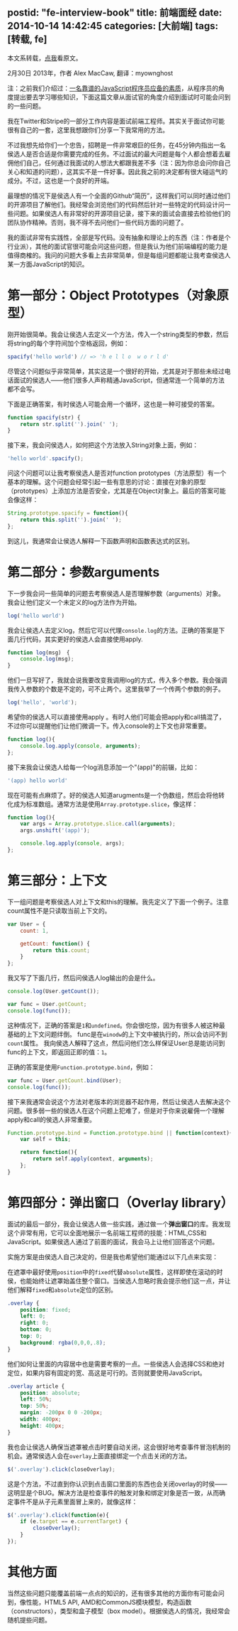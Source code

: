 postid: "fe-interview-book"
title: 前端面经
date: 2014-10-14 14:42:45
categories: [大前端]
tags: [转载, fe]
---

本文系转载，[点我](http://blog.sourcing.io/interview-questions?utm_source=ourjs.com)看原文。

2月30日 2013年，作者 Alex MacCaw, 翻译：myownghost

注：之前我们介绍过：[一名靠谱的JavaScript程序员应备的素质](http://ourjs.com/detail/52b0fb82d6feceaa0400000b)，从程序员的角度提出要去学习哪些知识，下面这篇文章从面试官的角度介绍到面试时可能会问到的一些问题。

我在Twitter和Stripe的一部分工作内容是面试前端工程师。其实关于面试你可能很有自己的一套，这里我想跟你们分享一下我常用的方法。

不过我想先给你们一个忠告，招聘是一件非常艰巨的任务，在45分钟内指出一名侯选人是否合适是你需要完成的任务。不过面试的最大问题是每个人都会想着去雇佣他们自己，任何通过我面试的人想法大都跟我差不多（注：因为你总会问你自己关心和知道的问题），这其实不是一件好事。因此我之前的决定都有很大碰运气的成分。不过，这也是一个良好的开端。

最理想的情况下是侯选人有一个全面的Github“简历”，这样我们可以同时通过他们的开源项目了解他们。我经常会浏览他们的代码然后针对一些特定的代码设计问一些问题。如果侯选人有非常好的开源项目记录，接下来的面试会直接去检验他们的团队协作精神。否则，我不得不去问他们一些代码方面的问题了。

我的面试非常有实践性，全部是写代码。没有抽象和理论上的东西（注：作者是个行业派），其他的面试官很可能会问这些问题，但是我认为他们前端编程的能力是值得商榷的。我问的问题大多看上去非常简单，但是每组问题都能让我考查侯选人某一方面JavaScript的知识。

# 第一部分：Object Prototypes（对象原型）

刚开始很简单。我会让侯选人去定义一个方法，传入一个string类型的参数，然后将string的每个字符间加个空格返回，例如：

```javascript
spacify('hello world') // => 'h e l l o  w o r l d'
```

尽管这个问题似乎非常简单，其实这是一个很好的开始，尤其是对于那些未经过电话面试的侯选人——他们很多人声称精通JavaScript，但通常连一个简单的方法都不会写。

下面是正确答案，有时侯选人可能会用一个循环，这也是一种可接受的答案。

```javascript
function spacify(str) {
    return str.split('').join(' ');
}
```

接下来，我会问侯选人，如何把这个方法放入String对象上面，例如：

```javascript
'hello world'.spacify();
```

问这个问题可以让我考察侯选人是否对function prototypes（方法原型）有一个基本的理解。这个问题会经常引起一些有意思的讨论：直接在对象的原型（prototypes）上添加方法是否安全，尤其是在Object对象上。最后的答案可能会像这样：

```javascript
String.prototype.spacify = function(){
    return this.split('').join(' ');
};
```

到这儿，我通常会让侯选人解释一下函数声明和函数表达式的区别。

# 第二部分：参数arguments

下一步我会问一些简单的问题去考察侯选人是否理解参数（arguments）对象。我会让他们定义一个未定义的log方法作为开始。

```javascript
log('hello world')
```

我会让侯选人去定义log，然后它可以代理`console.log`的方法。正确的答案是下面几行代码，其实更好的侯选人会直接使用apply.

```javascript
function log(msg)　{
    console.log(msg);
}
```

他们一旦写好了，我就会说我要改变我调用log的方式，传入多个参数。我会强调我传入参数的个数是不定的，可不止两个。这里我举了一个传两个参数的例子。

```javascript
log('hello', 'world');
```

希望你的侯选人可以直接使用apply 。有时人他们可能会把apply和call搞混了，不过你可以提醒他们让他们微调一下。传入console的上下文也非常重要。

```javascript
function log(){
    console.log.apply(console, arguments);
};
```

接下来我会让侯选人给每一个log消息添加一个"(app)"的前辍，比如：

```javascript
'(app) hello world'
```

现在可能有点麻烦了。好的侯选人知道arugments是一个伪数组，然后会将他转化成为标准数组。通常方法是使用`Array.prototype.slice`，像这样：

```javascript
function log(){
    var args = Array.prototype.slice.call(arguments);
    args.unshift('(app)');

    console.log.apply(console, args);
};
```

# 第三部分：上下文

下一组问题是考察侯选人对上下文和this的理解。我先定义了下面一个例子。注意count属性不是只读取当前上下文的。

```javascript
var User = {
    count: 1,

    getCount: function() {
        return this.count;
    }
};
```

我又写了下面几行，然后问侯选人log输出的会是什么。

```javascript
console.log(User.getCount());

var func = User.getCount;
console.log(func());
```

这种情况下，正确的答案是`1`和`undefined`。你会很吃惊，因为有很多人被这种最基础的上下文问题绊倒。
func是在`winodw`的上下文中被执行的，所以会访问不到`count`属性。
我向侯选人解释了这点，然后问他们怎么样保证User总是能访问到func的上下文，即返回正即的值：`1`。

正确的答案是使用`Function.prototype.bind`，例如：

```javascript
var func = User.getCount.bind(User);
console.log(func());
```

接下来我通常会说这个方法对老版本的浏览器不起作用，然后让侯选人去解决这个问题。很多弱一些的侯选人在这个问题上犯难了，但是对于你来说雇佣一个理解apply和call的侯选人非常重要。

```javascript
Function.prototype.bind = Function.prototype.bind || function(context){
    var self = this;

    return function(){
        return self.apply(context, arguments);
    };
}
```

# 第四部分：弹出窗口（Overlay library）

面试的最后一部分，我会让侯选人做一些实践，通过做一个**弹出窗口**的库。我发现这个非常有用，它可以全面地展示一名前端工程师的技能：HTML,CSS和JavaScript。如果侯选人通过了前面的面试，我会马上让他们回答这个问题。

实施方案是由侯选人自己决定的，但是我也希望他们能通过以下几点来实现：

在遮罩中最好使用`position`中的`fixed`代替`absolute`属性，这样即使在滚动的时侯，也能始终让遮罩始盖住整个窗口。当侯选人忽略时我会提示他们这一点，并让他们解释`fixed`和`absolute`定位的区别。

```css
.overlay {
    position: fixed;
    left: 0;
    right: 0;
    bottom: 0;
    top: 0;
    background: rgba(0,0,0,.8);
}
```

他们如何让里面的内容居中也是需要考察的一点。一些侯选人会选择CSS和绝对定位，如果内容有固定的宽、高这是可行的。否则就要使用JavaScript。

```css
.overlay article {
    position: absolute;
    left: 50%;
    top: 50%;
    margin: -200px 0 0 -200px;
    width: 400px;
    height: 400px;
}
```

我也会让侯选人确保当遮罩被点击时要自动关闭，这会很好地考查事件冒泡机制的机会。通常侯选人会在`overlay`上面直接绑定一个点击关闭的方法。

```javascript
$('.overlay').click(closeOverlay);
```

这是个方法，不过直到你认识到点击窗口里面的东西也会关闭overlay的时侯——这明显是个BUG。解决方法是检查事件的触发对象和绑定对象是否一致，从而确定事件不是从子元素里面冒上来的，就像这样：

```javascript
$('.overlay').click(function(e){
    if (e.target == e.currentTarget) {
        closeOverlay();
    }
});
```

# 其他方面

当然这些问题只能覆盖前端一点点的知识的，还有很多其他的方面你有可能会问到，像性能，HTML5 API, AMD和CommonJS模块模型，构造函数（constructors），类型和盒子模型（box model）。根据侯选人的情况，我经常会随机提些问题。

